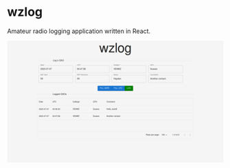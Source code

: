 # wzlog

Amateur radio logging application written in React.

![Screenshot from 2023-07-06](screenshots/wzlog_2023-07-06.png)